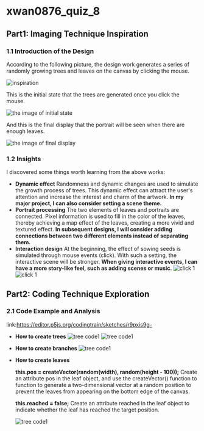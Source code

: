 # xwan0876_quiz_8

## Part1: Imaging Technique Inspiration

### 1.1 Introduction of the Design 
 According to the following picture, the design work generates a series of randomly growing trees and leaves on the canvas by clicking the mouse. 

![inspiration](readmeImages/mar.png)

This is the initial state that the trees are generated once you click the mouse.

![the image of initial state](readmeImages/initial.jpg)

And this is the final display that the portrait will be seen when there are enough leaves.

![the image of final display](readmeImages/final.jpg)

### 1.2 Insights
I discovered some things worth learning from the above works:
- **Dynamic effect** 
  Randomness and dynamic changes are used to simulate the growth process of trees. This dynamic effect can attract the user's attention and increase the interest and charm of the artwork. **In my major project, I can also consider setting a scene theme.**
- **Portrait processing** 
  The two elements of leaves and portraits are connected. Pixel information is used to fill in the color of the leaves, thereby achieving a map effect of the leaves, creating a more vivid and textured effect. **In subsequent designs, I will consider adding connections between two different elements instead of separating them.**
- **Interaction design** 
  At the beginning, the effect of sowing seeds is simulated through mouse events (click). With such a setting, the interactive scene will be stronger. **When giving interactive events, I can have a more story-like feel, such as adding scenes or music.**
![click 1](readmeImages/click1.jpg)
![click 1](readmeImages/click2.jpg)

## Part2: Coding Technique Exploration

### 2.1 Code Example and Analysis
link:https://editor.p5js.org/codingtrain/sketches/r9pxis9g-
- **How to create trees**
  ![tree code1](readmeImages/tree1.png)
  ![tree code1](readmeImages/tree2.png)
- **How to create branches**
  ![tree code1](readmeImages/branche.png)
- **How to create leaves**
  
  **this.pos = createVector(random(width), random(height - 100));**
  Create an attribute pos in the leaf object, and use the createVector() function to function to generate a two-dimensional vector at a random position to prevent the leaves from appearing on the bottom edge of the canvas.

  **this.reached = false;** 
  Create an attribute reached in the leaf object to indicate whether the leaf has reached the target position.

  ![tree code1](readmeImages/leave.png)



